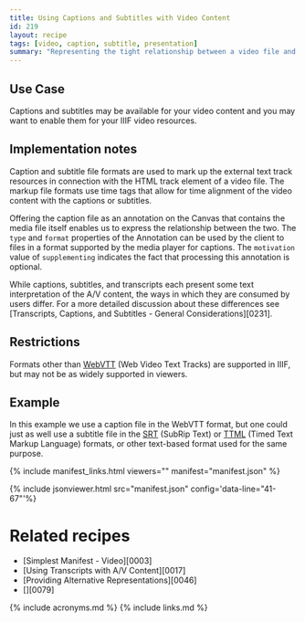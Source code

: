 ```yaml
---
title: Using Captions and Subtitles with Video Content
id: 219
layout: recipe
tags: [video, caption, subtitle, presentation]
summary: "Representing the tight relationship between a video file and its caption or subtitle file."
---
```



## Use Case

Captions and subtitles may be available for your video content and you may want to enable them for your IIIF video resources. 

## Implementation notes

Caption and subtitle file formats are used to mark up the external text track resources in connection with the HTML track element of a video file. The markup file formats use time tags that allow for time alignment of the video content with the captions or subtitles. 

Offering the caption file as an annotation on the Canvas that contains the media file itself enables us to express the relationship between the two. The `type` and `format` properties of the Annotation can be used by the client to files in a format supported by the media player for captions. The `motivation` value of `supplementing` indicates the fact that processing this annotation is optional.

While captions, subtitles, and transcripts each present some text interpretation of the A/V content, the ways in which they are consumed by users differ. For a more detailed discussion about these differences see [Transcripts, Captions, and Subtitles - General Considerations][0231].

## Restrictions

Formats other than [WebVTT](https://w3c.github.io/webvtt/) (Web Video Text Tracks) are supported in IIIF, but may not be as widely supported in viewers.

## Example

In this example we use a caption file in the WebVTT format, but one could just as well use a subtitle file in the [SRT](https://en.wikipedia.org/wiki/SubRip) (SubRip Text) or [TTML](https://w3c.github.io/ttml3/index.html) (Timed Text Markup Language) formats, or other text-based format used for the same purpose.

{% include manifest_links.html viewers="" manifest="manifest.json" %}

{% include jsonviewer.html src="manifest.json" config='data-line="41-67"'%}

# Related recipes

- [Simplest Manifest - Video][0003]
- [Using Transcripts with A/V Content][0017]
- [Providing Alternative Representations][0046]
- [][0079]

{% include acronyms.md %}
{% include links.md %}
